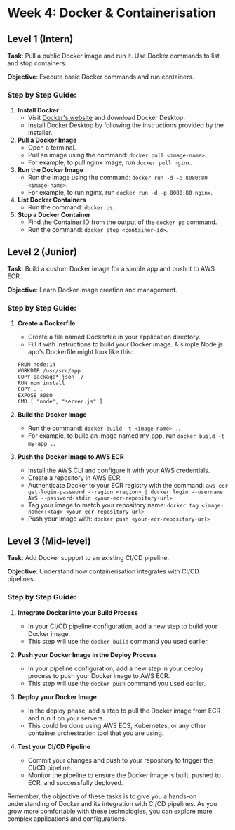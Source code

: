 # Week 4: Docker & Containerisation

## Level 1 (Intern)
**Task**: Pull a public Docker image and run it. Use Docker commands to list and stop containers.

**Objective**: Execute basic Docker commands and run containers.

### Step by Step Guide:

1. **Install Docker**
    - Visit [Docker's website](https://www.docker.com/products/docker-desktop) and download Docker Desktop.
    - Install Docker Desktop by following the instructions provided by the installer.
2. **Pull a Docker Image**
    - Open a terminal.
    - Pull an image using the command: `docker pull <image-name>`.
    - For example, to pull nginx image, run `docker pull nginx`.
3. **Run the Docker Image**
    - Run the image using the command: `docker run -d -p 8080:80 <image-name>`.
    - For example, to run nginx, run `docker run -d -p 8080:80 nginx`.
4. **List Docker Containers**
    - Run the command: `docker ps`.
5. **Stop a Docker Container**
    - Find the Container ID from the output of the `docker ps` command.
    - Run the command: `docker stop <container-id>`.

## Level 2 (Junior)
**Task**: Build a custom Docker image for a simple app and push it to AWS ECR.

**Objective**: Learn Docker image creation and management.

### Step by Step Guide:

1. **Create a Dockerfile**
    - Create a file named Dockerfile in your application directory.
    - Fill it with instructions to build your Docker image. A simple Node.js app's Dockerfile might look like this:

    ```
    FROM node:14
    WORKDIR /usr/src/app
    COPY package*.json ./
    RUN npm install
    COPY . .
    EXPOSE 8080
    CMD [ "node", "server.js" ]
    ```

2. **Build the Docker Image**
    - Run the command: `docker build -t <image-name> .`.
    - For example, to build an image named my-app, run `docker build -t my-app .`.

3. **Push the Docker Image to AWS ECR**
    - Install the AWS CLI and configure it with your AWS credentials.
    - Create a repository in AWS ECR.
    - Authenticate Docker to your ECR registry with the command: `aws ecr get-login-password --region <region> | docker login --username AWS --password-stdin <your-ecr-repository-url>`
    - Tag your image to match your repository name: `docker tag <image-name>:<tag> <your-ecr-repository-url>`
    - Push your image with: `docker push <your-ecr-repository-url>`

## Level 3 (Mid-level)
**Task**: Add Docker support to an existing CI/CD pipeline.

**Objective**: Understand how containerisation integrates with CI/CD pipelines.

### Step by Step Guide:

1. **Integrate Docker into your Build Process**
    - In your CI/CD pipeline configuration, add a new step to build your Docker image.
    - This step will use the `docker build` command you used earlier.

2. **Push your Docker Image in the Deploy Process**
    - In your pipeline configuration, add a new step in your deploy process to push your Docker image to AWS ECR.
    - This step will use the `docker push` command you used earlier.

3. **Deploy your Docker Image**
    - In the deploy phase, add a step to pull the Docker image from ECR and run it on your servers.
    - This could be done using AWS ECS, Kubernetes, or any other container orchestration tool that you are using.

4. **Test your CI/CD Pipeline**
    - Commit your changes and push to your repository to trigger the CI/CD pipeline.
    - Monitor the pipeline to ensure the Docker image is built, pushed to ECR, and successfully deployed.

Remember, the objective of these tasks is to give you a hands-on understanding of Docker and its integration with CI/CD pipelines. As you grow more comfortable with these technologies, you can explore more complex applications and configurations.